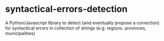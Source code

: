 # syntactical-errors-detection
A Python/Javascript library to detect (and eventually propose a correction) for syntactical errors in collection of strings (e.g. regions. provinces, municipalities)
